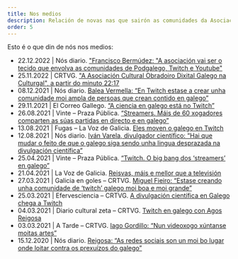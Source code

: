 ```yaml
---
title: Nos medios
description: Relación de novas nas que sairón as comunidades da Asociación Cultural Obradoiro Dixital Galego
order: 5
---
```


Esto é o que din de nós nos medios:

- 22.12.2022 | Nós diario. ["Francisco Bermúdez: "A asociación vai ser o tecido que envolva as comunidades de Podgalego, Twitch e Youtube" ](https://www.nosdiario.gal/articulo/cultura/francisco-bermudez/20221222205103158858.html)
- 25.11.2022 | CRTVG. ["A Asociación Cultural Obradoiro Dixital Galego na Culturgal", a partir do minuto 22:17](http://www.crtvg.es/rg/a-carta/a-tarde-a-tarde-do-dia-25-11-2022-5896116?t=1350)
- 08.12.2021 | Nós diario. [Balea Vermella: “En Twitch estase a crear unha comunidade moi ampla de persoas que crean contido en galego”](https://www.nosdiario.gal/articulo/cultura/balea-vermella/20211208162957133708.amp.html)
- 29.11.2021 | El Correo Gallego. [“A ciencia en galego está no Twitch”](https://www.elcorreogallego.es/tendencias/a-ciencia-en-galego-esta-no-twitch-AY9724471)
- 26.08.2021 | Vinte – Praza Pública. [“Streamers. Máis de 60 xogadores comparten as súas partidas en directo e en galego”](https://vinte.praza.gal/artigo/mais-de-60-xogadores-comparten-as-suas-partidas-en-directo-e-en-galego)
- 13.08.2021 | Fugas – La Voz de Galicia. [Eles moven o galego en Twitch](https://www.lavozdegalicia.es/noticia/fugas/2021/08/13/span-langgleles-moven-galego-twitchspan/0003_202108SF13P6991.htm)
- 12.08.2021 | Nós diario. [Iván Varela, divulgador científico: “Hai que mudar o feito de que o galego siga sendo unha lingua desprazada na divulgación científica”](https://www.nosdiario.gal/articulo/social/ivan-varela-divulgador-cientifico/20210812212114127058.amp.html?__twitter_impression=true)
- 25.04.2021 | Vinte – Praza Pública. [“Twitch. O big bang dos ‘streamers’ en galego”](https://vinte.praza.gal/artigo/o-big-bang-dos-streamers-en-galego)
- 21.04.2021 | La Voz de Galicia. [Reisvas, máis e mellor que a televisión](https://www.lavozdegalicia.es/noticia/ourense/2021/04/20/span-langglreisvas-mais-mellor-televisionspan/00031618939438465233997.htm)
- 27.03.2021 | Galicia en goles – CRTVG. [Miguel Fieiro: “Estase creando unha comunidade de ‘twitch’ galego moi boa e moi grande”](http://www.crtvg.es/rg/destacados/galicia-en-goles-galicia-en-goles-do-dia-27-03-2021-4900603)
- 25.03.2021 | Efervesciencia – CRTVG. [A divulgación científica en Galego chega a Twitch](https://www.crtvg.es/rg/a-carta/efervesciencia-efervesciencia-do-dia-25-03-2021-4898584)
- 04.03.2021 | Diario cultural zeta – CRTVG. [Twitch en galego con Agos Reigosa](http://www.diariocultural.gal/zeta/twitch-en-galego-con-agos-reigosa/)
- 03.03.2021 | A Tarde – CRTVG. [Iago Gordillo: “Nun videoxogo xúntanse moitas artes”](http://www.crtvg.es/rg/destacados/a-tarde-a-tarde-do-dia-03-03-2021-4845622)
- 15.12.2020 | Nós diario. [Reigosa: “As redes sociais son un moi bo lugar onde loitar contra os prexuízos do galego”](https://www.nosdiario.gal/articulo/social/reigosa-redes-sociais-son-moi-bo-lugar-onde-loitar-prexuizos-do-galego/20201215162248111837.html)